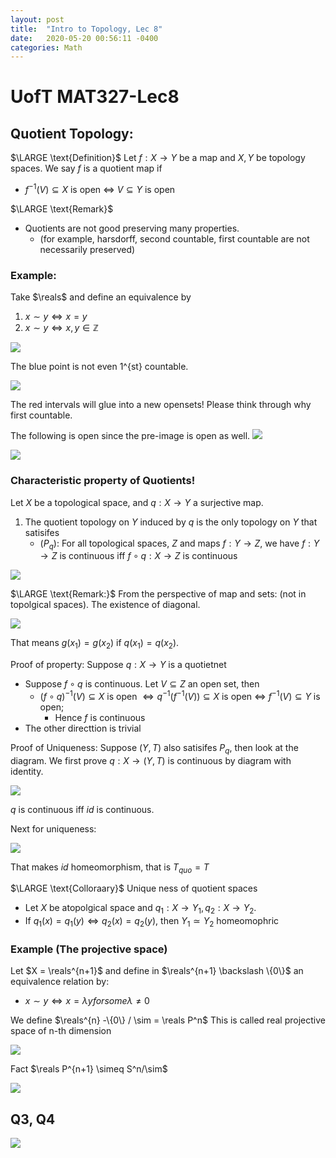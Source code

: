 ```yaml
---
layout: post
title:  "Intro to Topology, Lec 8"
date:   2020-05-20 00:56:11 -0400
categories: Math
---
```


# UofT MAT327-Lec8
## Quotient Topology:

$\LARGE \text{Definition}$ Let $f : X \rightarrow Y$ be a map and $X, Y$ be topology spaces. We say $f$ is a quotient map if 
*  $f^{-1}(V) \subseteq X$ is open $\iff$ $V \subseteq Y$ is open

$\LARGE \text{Remark}$
*   Quotients are not good preserving many properties. 
    *   (for example, harsdorff, second countable, first countable are not necessarily preserved)


### Example:
Take $\reals$ and define an equivalence by
1. $x \sim y \iff x = y$
2. $x \sim y \iff x, y \in \mathbb{Z}$

![](/assets/img/2020-05-29-12-22-44.png)

The blue point is not even 1^{st} countable.


![](/assets/img/2020-05-29-12-24-46.png)


The red intervals will glue into a new opensets! Please think through why
first countable.  

The following is open since the pre-image is open as well.
![](/assets/img/2020-05-29-12-29-41.png)

![](/assets/img/2020-05-29-12-30-33.png)


### Characteristic property of Quotients!
Let $X$ be a topological space, and $q : X \rightarrow Y$ a surjective map.
1. The quotient topology on $Y$ induced by $q$ is the only topology on $Y$ that satisifes 
   *  $(P_q)$: For all topological spaces, $Z$ and maps $f: Y \rightarrow Z$, we have $f : Y \rightarrow Z$ is continuous iff $f \circ q : X \rightarrow Z$ is continuous

![](/assets/img/2020-05-29-12-39-51.png)

$\LARGE \text{Remark:}$ From the perspective of map and sets: (not in topolgical spaces). The existence of diagonal.

![](/assets/img/2020-05-29-12-38-05.png)

That means $g(x_1) = g(x_2)$ if $q(x_1) = q(x_2)$.

$\text{Proof of property:}$
Suppose $q: X \rightarrow Y$ is a quotietnet
*  Suppose $f \circ q$ is continuous. Let $V \subseteq Z$ an open set, then
   *  $(f \circ q)^{-1}(V) \subseteq X$ is open $\iff q^{-1}(f^{-1}(V))\subseteq X$ is open $\iff$ $f^{-1}(V)\subseteq Y$ is open;
      *  Hence $f$ is continuous
*  The other directtion is trivial

$\text{Proof of Uniqueness:}$
Suppose $(Y, T)$ also satisifes $P_q$, then look at the diagram. We first prove $q: X \rightarrow (Y,T)$ is continuous by diagram with identity.

![](/assets/img/2020-05-29-12-45-59.png)

$q$ is continuous iff $id$ is continuous.

Next for uniqueness:

![](/assets/img/2020-05-29-12-47-23.png)

That makes $id$ homeomorphism, that is $T_{quo} = T$

$\LARGE \text{Colloraary}$ Unique ness of quotient spaces

*  Let $X$ be atopolgical space and $q_1 : X \rightarrow Y_1, q_2 : X \rightarrow Y_2$.
*  If $q_1(x) = q_1(y) \iff q_2(x) = q_2(y)$, then $Y_1 \simeq Y_2$ homeomophric

### Example (The projective space)

Let $X = \reals^{n+1}$ and define in $\reals^{n+1} \backslash \{0\}$ an equivalence relation by:
   *  $x \sim y \iff x = \lambda y for some \lambda \neq 0$

We define $\reals^{n} -\{0\} / \sim = \reals P^n$
This is called real projective space of n-th dimension


![](/assets/img/2020-05-29-12-59-57.png)


Fact $\reals P^{n+1} \simeq S^n/\sim$

![](/assets/img/2020-05-29-13-04-22.png)


## Q3, Q4
![](/assets/img/2020-05-29-13-45-55.png)
